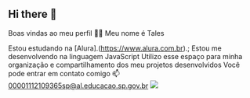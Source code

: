 ## Hi there 👋

Boas vindas ao meu perfil 💙💙
Meu nome é Tales 

Estou estudando na [Alura].(https://www.alura.com.br).;
Estou me desenvolvendo na linguagem JavaScript
Utilizo esse espaço para minha organização e compartilhamento dos meu projetos desenvolvidos
Você pode entrar em contato comigo 📫
00001112109365sp@al.educacao.sp.gov.br
![](https://media1.tenor.com/m/3G63nN93C7oAAAAC/vinland-saga-thorfinn.gif)
